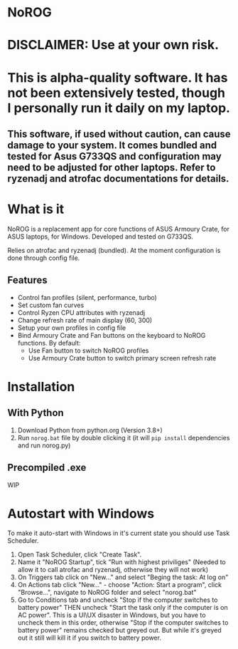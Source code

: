 # NoROG

# DISCLAIMER: Use at your own risk. 
# This is alpha-quality software. It has not been extensively tested, though I personally run it daily on my laptop.


## This software, if used without caution, can cause damage to your system. It comes bundled and tested for Asus G733QS and configuration may need to be adjusted for other laptops. Refer to ryzenadj and atrofac documentations for details.

# What is it

NoROG is a replacement app for core functions of ASUS Armoury Crate, for ASUS laptops, for Windows. 
Developed and tested on G733QS.

Relies on atrofac and ryzenadj (bundled). At the moment configuration is done through config file.

## Features

- Control fan profiles (silent, performance, turbo)
- Set custom fan curves
- Control Ryzen CPU attributes with ryzenadj
- Change refresh rate of main display (60, 300)
- Setup your own profiles in config file
- Bind Armoury Crate and Fan buttons on the keyboard to NoROG functions. By default:
    - Use Fan button to switch NoROG profiles
    - Use Armoury Crate button to switch primary screen refresh rate


# Installation

## With Python

1. Download Python from python.org (Version 3.8+)
2. Run `norog.bat` file by double clicking it (it will `pip install` dependencies and run norog.py)

## Precompiled .exe

WIP



# Autostart with Windows

To make it auto-start with Windows in it's current state you should use Task Scheduler.

1. Open Task Scheduler, click "Create Task".
2. Name it "NoROG Startup", tick "Run with highest priviliges" (Needed to allow it to call atrofac and ryzenadj, otherwise they will not work)
3. On Triggers tab click on "New..."  and select "Beging the task: At log on"
4. On Actions tab click "New..." - choose "Action: Start a program", click "Browse...", navigate to NoROG folder and select "norog.bat"
5. Go to Conditions tab and uncheck "Stop if the computer switches to battery power" THEN uncheck "Start the task only if the computer is on AC power". This is a UI\UX disaster in Windows, but you have to uncheck them in this order, otherwise "Stop if the computer switches to battery power" remains checked but greyed out. But while it's greyed out it still will kill it if you switch to battery power.